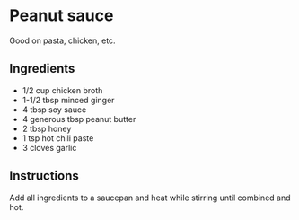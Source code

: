 # Peanut sauce

Good on pasta, chicken, etc.

## Ingredients

* 1/2 cup chicken broth
* 1-1/2 tbsp minced ginger
* 4 tbsp soy sauce
* 4 generous tbsp peanut butter
* 2 tbsp honey
* 1 tsp hot chili paste
* 3 cloves garlic

## Instructions

Add all ingredients to a saucepan and heat while stirring until combined and hot.